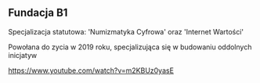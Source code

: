 ## Fundacja B1

Specjalizacja statutowa: 'Numizmatyka Cyfrowa' oraz 'Internet Wartości'

Powołana do zycia w 2019 roku, specjalizująca się w budowaniu oddolnych inicjatyw

https://www.youtube.com/watch?v=m2KBUz0yasE